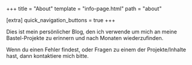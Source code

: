 +++
title = "About"
template = "info-page.html"
path = "about"

[extra]
quick_navigation_buttons = true
+++

Dies ist mein persönlicher Blog, den ich verwende um mich an meine Bastel-Projekte zu erinnern und nach Monaten wiederzufinden.

Wenn du einen Fehler findest, oder Fragen zu einem der Projekte/Inhalte hast, dann kontaktiere mich bitte.
